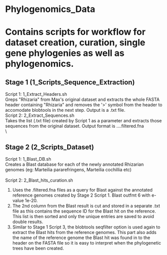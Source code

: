 # Phylogenomics_Data
# Contains scripts for workflow for dataset creation, curation, single gene phylogenies as well as phylogenomics.

## Stage 1 (1_Scripts_Sequence_Extraction)
Script 1: 1_Extract_Headers.sh \
Greps "Rhizaria" from Max's original dataset and extracts the whole FASTA header containing "Rhizaria" and removes the '>' symbol from the header to accomodate blobtools in the next step. Output is a .txt file.
\
Script 2: 2_Extract_Sequences.sh \
Takes the list (.txt file) created by Script 1 as a parameter and extracts those sequences from the original dataset.
Output format is ....filtered.fna \
\

## Stage 2 (2_Scripts_Dataset)
Script 1: 1_Blast_DB.sh \
Creates a Blast database for each of the newly annotated Rhizarian genomes (eg: Marteilia pararefringens, Marteilia cochillia etc)\
\
Script 2: 2_Blast_hits_curation.sh
1. Uses the .filtered.fna files as a query for Blast against the annotated reference genomes created by Stage 2 Script 1. Blast outfmt 6 with e-value 1e-20. 
2. The 2nd column from the Blast result is cut and stored in a separate .txt file as this contains the sequence ID for the Blast hit on the reference. This list is then sorted and only the unique entries are saved to avoid double results.
3. Similar to Stage 1 Script 3, the blobtools seqfilter option is used again to extract the Blast hits from the reference genomes. This part also adds the name of the reference genome the Blast hit was found in to the header on the FASTA file so it is easy to interpret when the phylogenetic trees have been created.
